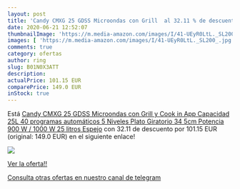 ```yaml
---
layout: post
title: 'Candy CMXG 25 GDSS Microondas con Grill  al 32.11 % de descuento'
date: 2020-06-21 12:52:07
thumbnailImage: 'https://m.media-amazon.com/images/I/41-UEyR0LtL._SL200_.jpg'
images: [ 'https://m.media-amazon.com/images/I/41-UEyR0LtL._SL200_.jpg' ]
comments: true
category: ofertas
author: ring
slug: B01N0X3ATT
description:
actualPrice: 101.15 EUR
comparePrice: 149.0 EUR
inStock: true
---
```


Está [Candy CMXG 25 GDSS Microondas con Grill y Cook in App  Capacidad 25L  40 programas automáticos  5 Niveles  Plato Giratorio 34 5cm  Potencia 900 W / 1000 W  25 litros  Espejo](https://www.amazon.com/dp/B01N0X3ATT/?tag=redken08-20) con 32.11 de descuento por 101.15 EUR (original: 149.0 EUR) en el siguiente enlace!

[![](https://m.media-amazon.com/images/I/41-UEyR0LtL._SL200_.jpg)](https://www.amazon.com/dp/B01N0X3ATT/?tag=redken08-20)

[Ver la oferta!!](https://www.amazon.com/dp/B01N0X3ATT/?tag=redken08-20)

[Consulta otras ofertas en nuestro canal de telegram](https://t.me/s/ofertas25)
